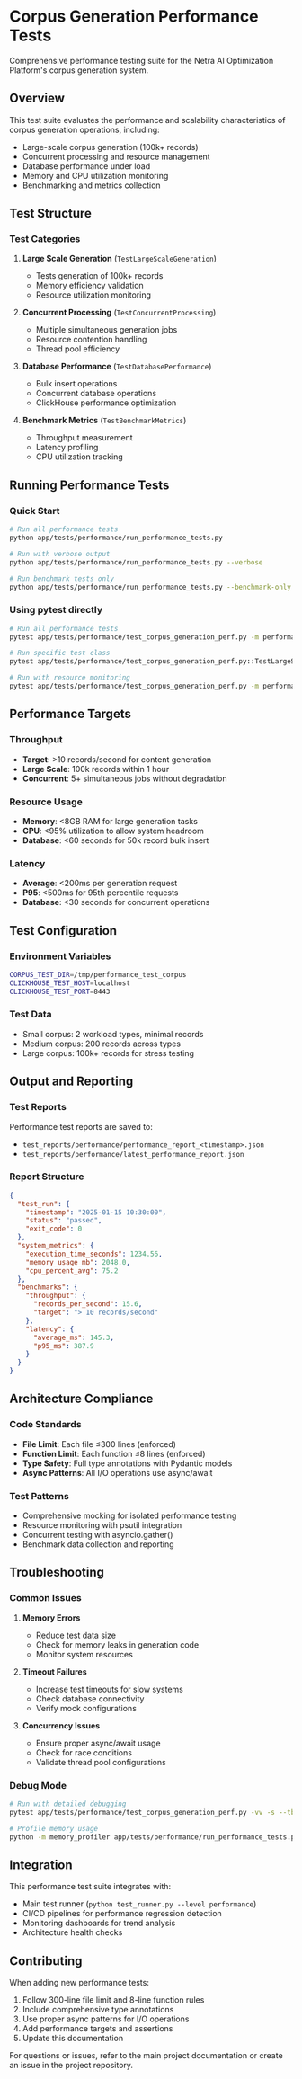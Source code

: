 # Corpus Generation Performance Tests

Comprehensive performance testing suite for the Netra AI Optimization Platform's corpus generation system.

## Overview

This test suite evaluates the performance and scalability characteristics of corpus generation operations, including:

- Large-scale corpus generation (100k+ records)
- Concurrent processing and resource management
- Database performance under load
- Memory and CPU utilization monitoring
- Benchmarking and metrics collection

## Test Structure

### Test Categories

1. **Large Scale Generation** (`TestLargeScaleGeneration`)
   - Tests generation of 100k+ records
   - Memory efficiency validation
   - Resource utilization monitoring

2. **Concurrent Processing** (`TestConcurrentProcessing`)
   - Multiple simultaneous generation jobs
   - Resource contention handling
   - Thread pool efficiency

3. **Database Performance** (`TestDatabasePerformance`)
   - Bulk insert operations
   - Concurrent database operations
   - ClickHouse performance optimization

4. **Benchmark Metrics** (`TestBenchmarkMetrics`)
   - Throughput measurement
   - Latency profiling
   - CPU utilization tracking

## Running Performance Tests

### Quick Start

```bash
# Run all performance tests
python app/tests/performance/run_performance_tests.py

# Run with verbose output
python app/tests/performance/run_performance_tests.py --verbose

# Run benchmark tests only
python app/tests/performance/run_performance_tests.py --benchmark-only
```

### Using pytest directly

```bash
# Run all performance tests
pytest app/tests/performance/test_corpus_generation_perf.py -m performance -v

# Run specific test class
pytest app/tests/performance/test_corpus_generation_perf.py::TestLargeScaleGeneration -v

# Run with resource monitoring
pytest app/tests/performance/test_corpus_generation_perf.py -m performance -s --tb=short
```

## Performance Targets

### Throughput
- **Target**: >10 records/second for content generation
- **Large Scale**: 100k records within 1 hour
- **Concurrent**: 5+ simultaneous jobs without degradation

### Resource Usage
- **Memory**: <8GB RAM for large generation tasks
- **CPU**: <95% utilization to allow system headroom
- **Database**: <60 seconds for 50k record bulk insert

### Latency
- **Average**: <200ms per generation request
- **P95**: <500ms for 95th percentile requests
- **Database**: <30 seconds for concurrent operations

## Test Configuration

### Environment Variables

```bash
CORPUS_TEST_DIR=/tmp/performance_test_corpus
CLICKHOUSE_TEST_HOST=localhost
CLICKHOUSE_TEST_PORT=8443
```

### Test Data

- Small corpus: 2 workload types, minimal records
- Medium corpus: 200 records across types
- Large corpus: 100k+ records for stress testing

## Output and Reporting

### Test Reports

Performance test reports are saved to:
- `test_reports/performance/performance_report_<timestamp>.json`
- `test_reports/performance/latest_performance_report.json`

### Report Structure

```json
{
  "test_run": {
    "timestamp": "2025-01-15 10:30:00",
    "status": "passed",
    "exit_code": 0
  },
  "system_metrics": {
    "execution_time_seconds": 1234.56,
    "memory_usage_mb": 2048.0,
    "cpu_percent_avg": 75.2
  },
  "benchmarks": {
    "throughput": {
      "records_per_second": 15.6,
      "target": "> 10 records/second"
    },
    "latency": {
      "average_ms": 145.3,
      "p95_ms": 387.9
    }
  }
}
```

## Architecture Compliance

### Code Standards
- **File Limit**: Each file ≤300 lines (enforced)
- **Function Limit**: Each function ≤8 lines (enforced)
- **Type Safety**: Full type annotations with Pydantic models
- **Async Patterns**: All I/O operations use async/await

### Test Patterns
- Comprehensive mocking for isolated performance testing
- Resource monitoring with psutil integration
- Concurrent testing with asyncio.gather()
- Benchmark data collection and reporting

## Troubleshooting

### Common Issues

1. **Memory Errors**
   - Reduce test data size
   - Check for memory leaks in generation code
   - Monitor system resources

2. **Timeout Failures**
   - Increase test timeouts for slow systems
   - Check database connectivity
   - Verify mock configurations

3. **Concurrency Issues**
   - Ensure proper async/await usage
   - Check for race conditions
   - Validate thread pool configurations

### Debug Mode

```bash
# Run with detailed debugging
pytest app/tests/performance/test_corpus_generation_perf.py -vv -s --tb=long

# Profile memory usage
python -m memory_profiler app/tests/performance/run_performance_tests.py
```

## Integration

This performance test suite integrates with:
- Main test runner (`python test_runner.py --level performance`)
- CI/CD pipelines for performance regression detection
- Monitoring dashboards for trend analysis
- Architecture health checks

## Contributing

When adding new performance tests:

1. Follow 300-line file limit and 8-line function rules
2. Include comprehensive type annotations
3. Use proper async patterns for I/O operations
4. Add performance targets and assertions
5. Update this documentation

For questions or issues, refer to the main project documentation or create an issue in the project repository.
